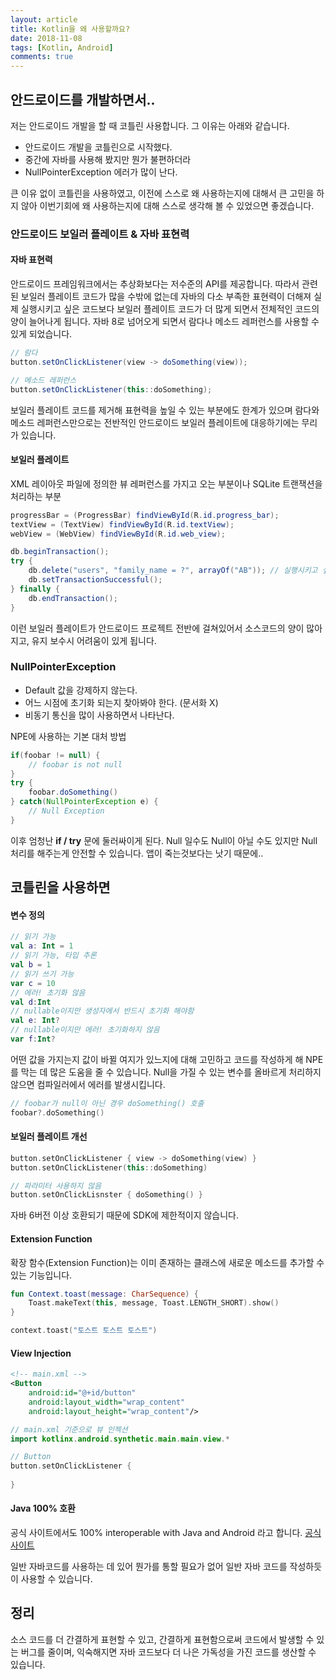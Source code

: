 ```yaml
---
layout: article
title: Kotlin을 왜 사용할까요?
date: 2018-11-08
tags: [Kotlin, Android]
comments: true
---
```


## 안드로이드를 개발하면서..
저는 안드로이드 개발을 할 때 코틀린 사용합니다. 그 이유는 아래와 같습니다.
* 안드로이드 개발을 코틀린으로 시작했다.
* 중간에 자바를 사용해 봤지만 뭔가 불편하더라
* NullPointerException 에러가 많이 난다.

큰 이유 없이 코틀린을 사용하였고, 이전에 스스로 왜 사용하는지에 대해서 큰 고민을 하지 않아 이번기회에 왜 사용하는지에 대해 스스로 생각해 볼 수 있었으면 좋겠습니다.

<!--more-->

### 안드로이드 보일러 플레이트 & 자바 표현력
#### 자바 표현력
안드로이드 프레임워크에서는 추상화보다는 저수준의 API를 제공합니다. 따라서 관련된 보일러 플레이트 코드가 많을 수밖에 없는데 자바의 다소 부족한 표현력이 더해져 실제 실행시키고 싶은 코드보다 보일러 플레이트 코드가 더 많게 되면서 전체적인 코드의 양이 늘어나게 됩니다. 자바 8로 넘어오게 되면서 람다나 메소드 레퍼런스를 사용할 수 있게 되었습니다.
```java
// 람다
button.setOnClickListener(view -> doSomething(view));

// 메소드 레퍼런스
button.setOnClickListener(this::doSomething);
```
보일러 플레이트 코드를 제거해 표현력을 높일 수 있는 부분에도 한계가 있으며 람다와 메소드 레퍼런스만으로는 전반적인 안드로이드 보일러 플레이트에 대응하기에는 무리가 있습니다.


#### 보일러 플레이트
XML 레이아웃 파일에 정의한 뷰 레퍼런스를 가지고 오는 부분이나 SQLite 트랜잭션을 처리하는 부분
```java
progressBar = (ProgressBar) findViewById(R.id.progress_bar);
textView = (TextView) findViewById(R.id.textView);
webView = (WebView) findViewById(R.id.web_view);
```
```java
db.beginTransaction();
try {
    db.delete("users", "family_name = ?", arrayOf("AB")); // 실행시키고 싶은 코드
    db.setTransactionSuccessful();
} finally {
    db.endTransaction();
}
```

이런 보일러 플레이트가 안드로이드 프로젝트 전반에 걸쳐있어서 소스코드의 양이 많아지고, 유지 보수시 어려움이 있게 됩니다.

### NullPointerException
* Default 값을 강제하지 않는다.
* 어느 시점에 초기화 되는지 찾아봐야 한다. (문서화 X)
* 비동기 통신을 많이 사용하면서 나타난다.

NPE에 사용하는 기본 대처 방법
```java
if(foobar != null) {
    // foobar is not null
}
try {
    foobar.doSomething()
} catch(NullPointerException e) {
    // Null Exception
}
```

이후 엄청난 **if / try** 문에 둘러싸이게 된다. Null 일수도 Null이 아닐 수도 있지만 Null 처리를 해주는게 안전할 수 있습니다. 앱이 죽는것보다는 낫기 때문에..


## 코틀린을 사용하면
#### 변수 정의
```kotlin
// 읽기 가능
val a: Int = 1
// 읽기 가능, 타입 추론
val b = 1
// 읽기 쓰기 가능
var c = 10
// 에러! 초기화 않음
val d:Int
// nullable이지만 생성자에서 반드시 초기화 해야함
val e: Int?
// nullable이지만 에러! 초기화하지 않음
var f:Int?
```

어떤 값을 가지는지 값이 바뀔 여지가 있느지에 대해 고민하고 코드를 작성하게 해 NPE를 막는 데 많은 도움을 줄 수 있습니다. Null을 가질 수 있는 변수를 올바르게 처리하지 않으면 컴파일러에서 에러를 발생시킵니다.

```kotlin
// foobar가 null이 아닌 경우 doSomething() 호출
foobar?.doSomething()
```
#### 보일러 플레이트 개선
```kotlin
button.setOnClickListener { view -> doSomething(view) }
button.setOnClickListener(this::doSomething)

// 파라미터 사용하지 않음
button.setOnClickLisnster { doSomething() }
```
자바 6버전 이상 호환되기 때문에 SDK에 제한적이지 않습니다.

#### Extension Function
확장 함수(Extension Function)는 이미 존재하는 클래스에 새로운 메소드를 추가할 수 있는 기능입니다.

```kotlin
fun Context.toast(message: CharSequence) {
    Toast.makeText(this, message, Toast.LENGTH_SHORT).show()
}
```
```kotlin
context.toast("토스트 토스트 토스트")
```

#### View Injection
```xml
<!-- main.xml -->
<Button
    android:id="@+id/button"
    android:layout_width="wrap_content"
    android:layout_height="wrap_content"/>
```
```kotlin
// main.xml 기준으로 뷰 인젝션
import kotlinx.android.synthetic.main.main.view.*

// Button
button.setOnClickListener {
    
}
```

#### Java 100% 호환
공식 사이트에서도 100% interoperable with Java and Android 라고 합니다. [공식 사이트](https://kotlinlang.org/)

일반 자바코드를 사용하는 데 있어 뭔가를 통할 필요가 없어 일반 자바 코드를 작성하듯이 사용할 수 있습니다.


## 정리
소스 코드를 더 간결하게 표현할 수 있고, 간결하게 표현함으로써 코드에서 발생할 수 있는 버그를 줄이며, 익숙해지면 자바 코드보다 더 나은 가독성을 가진 코드를 생산할 수 있습니다. 